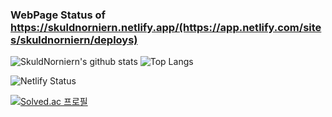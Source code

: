 ### WebPage Status of https://skuldnorniern.netlify.app/(https://app.netlify.com/sites/skuldnorniern/deploys)

![SkuldNorniern's github stats](https://github-readme-stats.vercel.app/api?username=SkuldNorniern&count_private=true&show_icons=true) ![Top Langs](https://github-readme-stats.vercel.app/api/top-langs/?username=SkuldNorniern&langs_count=10&layout=compact) 


![Netlify Status](https://api.netlify.com/api/v1/badges/35d36650-af62-4831-8a29-92ae12631df2/deploy-status)

[![Solved.ac
프로필](http://mazassumnida.wtf/api/v2/generate_badge?boj=enginekevin)](https://solved.ac/enginekevin)
<!--
**SkuldNorniern/SkuldNorniern** is a ✨ _special_ ✨ repository because its `README.md` (this file) appears on your GitHub profile.

Here are some ideas to get you started:

- 🔭 I’m currently working on ...
- 🌱 I’m currently learning ...
- 👯 I’m looking to collaborate on ...
- 🤔 I’m looking for help with ...
- 💬 Ask me about ...
- 📫 How to reach me: ...
- 😄 Pronouns: ...
- ⚡ Fun fact: ...
-->
